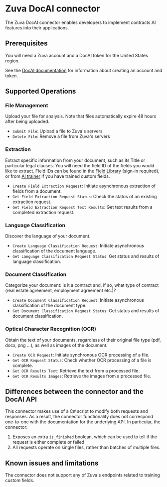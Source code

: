 # Zuva DocAI connector

The Zuva DocAI connector enables developers to implement contracts AI features into their applications.

## Prerequisites

You will need a Zuva account and a DocAI token for the United States region.

See the [DocAI documentation](https://zuva.ai/documentation/) for information about creating an account and token.

## Supported Operations

### File Management

Upload your file for analysis. Note that files automatically expire 48 hours after being uploaded.

- `Submit File`: Upload a file to Zuva's servers
- `Delete File`: Remove a file from Zuva's servers

### Extraction

Extract specific information from your document, such as its Title or particular legal clauses. You will
need the field ID of the fields you would like to extract. Field IDs can be found in the [Field Library](https://docai.zuva.ai/field-library)
(sign-in required), or from [AI trainer](https://zuva.ai/ai-trainer/) if you have trained custom fields.

- `Create Field Extraction Request`: Initiate asynchronous extraction of fields from a document.
- `Get Field Extraction Request Status`: Check the status of an existing extraction request.
- `Get Field Extraction Request Text Results`: Get text results from a completed extraction request.

### Language Classification

Discover the language of your document.

- `Create Language Classification Request`: Initiate asynchronous classification of the document language.
- `Get Language Classification Request Status`: Get status and results of language classification.

### Document Classification

Categorize your document: is it a contract and, if so, what type of contract (real estate agreement, employment agreement etc.)?

- `Create Document Classification Request`: Initiate asynchronous classification of the document type.
- `Get Document Classification Request Status`: Get status and results of document classification.

### Optical Character Recognition (OCR)

Obtain the text of your documents, regardless of their original file type (pdf, docx, png ...), as well
as images of the document.

- `Create OCR Request`: Initiate synchronous OCR processing of a file.
- `Get OCR Request Status`: Check whether OCR processing of a file is complete.
- `Get OCR Results Text`: Retrieve the text from a processed file.
- `Get OCR Results Images`: Retrieve the images from a processed file.

## Differences between the connector and the DocAI API

This connector makes use of a C# script to modify both requests and responses. As a result, the
connector functionality does not correspond one-to-one with the documentation for
the underlying API. In particular, the connector:
1. Exposes an extra `is_finished` boolean, which can be used to tell if the request is either complete or failed
2. All requests operate on single files, rather than batches of multiple files.

## Known issues and limitations

The connector does not support any of Zuva's endpoints related to training custom fields.